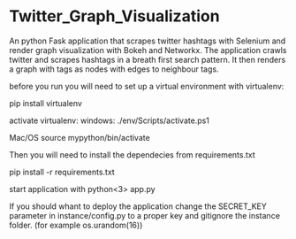 # Twitter_Graph_Visualization
An python Fask application that scrapes twitter hashtags with Selenium and render graph visualization with Bokeh and Networkx. The application crawls twitter and scrapes hashtags in a breath first search pattern. It then renders a graph with tags as nodes with edges to neighbour tags. 

before you run you will need to set up a virtual environment with virtualenv: 

pip install virtualenv

activate virtualenv: 
windows: 
./env/Scripts/activate.ps1 

Mac/OS 
source mypython/bin/activate

Then you will need to install the dependecies from requirements.txt 

pip install -r requirements.txt 

start application with 
python<3> app.py 

If you should whant to deploy the application change the SECRET_KEY parameter in instance/config.py to a proper key and gitignore the instance folder. (for example os.urandom(16))

